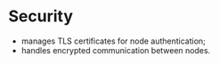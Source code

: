 # Security

- manages TLS certificates for node authentication;
- handles encrypted communication between nodes.
